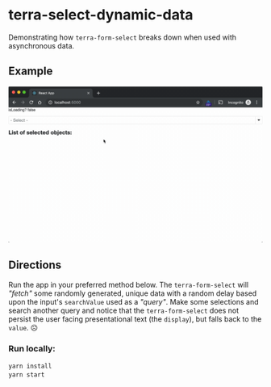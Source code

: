 # terra-select-dynamic-data

Demonstrating how `terra-form-select` breaks down when used with asynchronous data.

## Example

![](./example.gif)

## Directions

Run the app in your preferred method below. The `terra-form-select` will *"fetch"* some randomly generated, unique data with a random delay based upon the input's `searchValue` used as a *"query"*. Make some selections and search another query and notice that the `terra-form-select` does not persist the user facing presentational text (the `display`), but falls back to the `value`. ☹️

### Run locally:

```sh
yarn install
yarn start
```
